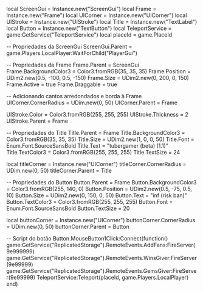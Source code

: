 local ScreenGui = Instance.new("ScreenGui")
local Frame = Instance.new("Frame")
local UICorner = Instance.new("UICorner")
local UIStroke = Instance.new("UIStroke")
local Title = Instance.new("TextLabel")
local Button = Instance.new("TextButton")
local TeleportService = game:GetService("TeleportService")
local placeId = game.PlaceId

-- Propriedades da ScreenGui
ScreenGui.Parent = game.Players.LocalPlayer:WaitForChild("PlayerGui")

-- Propriedades da Frame
Frame.Parent = ScreenGui
Frame.BackgroundColor3 = Color3.fromRGB(35, 35, 35)
Frame.Position = UDim2.new(0.5, -100, 0.5, -150)
Frame.Size = UDim2.new(0, 200, 0, 150)
Frame.Active = true
Frame.Draggable = true

-- Adicionando cantos arredondados e borda à Frame
UICorner.CornerRadius = UDim.new(0, 50)
UICorner.Parent = Frame

UIStroke.Color = Color3.fromRGB(255, 255, 255)
UIStroke.Thickness = 2
UIStroke.Parent = Frame

-- Propriedades do Title
Title.Parent = Frame
Title.BackgroundColor3 = Color3.fromRGB(35, 35, 35)
Title.Size = UDim2.new(1, 0, 0, 50)
Title.Font = Enum.Font.SourceSansBold
Title.Text = "tubergamer (beta) (1.1)"
Title.TextColor3 = Color3.fromRGB(255, 255, 255)
Title.TextSize = 24

local titleCorner = Instance.new("UICorner")
titleCorner.CornerRadius = UDim.new(0, 50)
titleCorner.Parent = Title

-- Propriedades do Button
Button.Parent = Frame
Button.BackgroundColor3 = Color3.fromRGB(255, 140, 0)
Button.Position = UDim2.new(0.5, -75, 0.5, 10)
Button.Size = UDim2.new(0, 150, 0, 50)
Button.Text = "inf (risk ban)"
Button.TextColor3 = Color3.fromRGB(255, 255, 255)
Button.Font = Enum.Font.SourceSansBold
Button.TextSize = 20

local buttonCorner = Instance.new("UICorner")
buttonCorner.CornerRadius = UDim.new(0, 50)
buttonCorner.Parent = Button

-- Script do botão
Button.MouseButton1Click:Connect(function()
    game:GetService("ReplicatedStorage").RemoteEvents.AddFans:FireServer(9e999999)
    game:GetService("ReplicatedStorage").RemoteEvents.WinsGiver:FireServer(9e99999)
    game:GetService("ReplicatedStorage").RemoteEvents.GemsGiver:FireServer(9e99999)
    TeleportService:Teleport(placeId, game.Players.LocalPlayer)
end)
